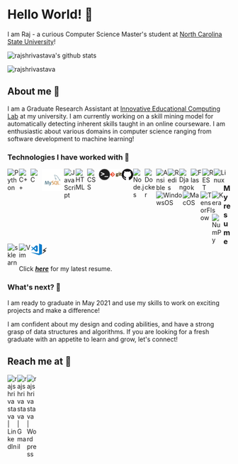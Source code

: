 # Hello World! 👋

I am Raj - a curious Computer Science Master's student at [North Carolina State University](https://www.csc.ncsu.edu/)!

![rajshrivastava's github stats](https://github-readme-stats.vercel.app/api?username=rajshrivastava&show_icons=true&hide_border=true) 

<!--- 
![Top Langs](https://github-readme-stats.vercel.app/api/top-langs/?username=rajshrivastava&layout=compact&hide_border=true)
--->

![rajshrivastava](https://komarev.com/ghpvc/?username=rajshrivastava)


## About me 💬

I am a Graduate Research Assistant at [Innovative Educational Computing Lab](https://www.ieclab.org/) at my university. I am currently working on a skill mining model for automatically detecting inherent skills taught in an online courseware. I am enthusiastic about various domains in computer science ranging from software development to machine learning!

### Technologies I have worked with 🔭



<img align="left" alt="Python" width="26px" src="https://upload.wikimedia.org/wikipedia/commons/c/c3/Python-logo-notext.svg" />
<img align="left" alt="C++" width="26px" src="https://upload.wikimedia.org/wikipedia/commons/1/18/ISO_C%2B%2B_Logo.svg" />
<img align="left" alt="C" width="26px" src="https://upload.wikimedia.org/wikipedia/commons/3/35/The_C_Programming_Language_logo.svg" />
<img align="left" alt="MySQL" width="50px" src="https://raw.githubusercontent.com/github/explore/80688e429a7d4ef2fca1e82350fe8e3517d3494d/topics/mysql/mysql.png" />
<img align="left" alt="JavaScript" width="26px" src="" />
<img align="left" alt="HTML" width="26px" src="" />
<img align="left" alt="CSS" width="26px" src="" />

<img align="left" alt="Terminal" width="26px" src="https://raw.githubusercontent.com/github/explore/80688e429a7d4ef2fca1e82350fe8e3517d3494d/topics/terminal/terminal.png" />
<img align="left" alt="Git" width="26px" src="https://raw.githubusercontent.com/github/explore/80688e429a7d4ef2fca1e82350fe8e3517d3494d/topics/git/git.png" />
<img align="left" alt="GitHub" width="26px" src="https://raw.githubusercontent.com/github/explore/78df643247d429f6cc873026c0622819ad797942/topics/github/github.png" />
<img align="left" alt="Node.js" width="26px" src="" />
<img align="left" alt="Docker" width="26px" src="" />
<img align="left" alt="Ansible" width="26px" src="" />
<img align="left" alt="Redis" width="26px" src="" />
<img align="left" alt="Django" width="26px" src="" />
<img align="left" alt="Flask" width="26px" src="" />
<img align="left" alt="REST" width="26px" src="" />

<img align="left" alt="Linux" width="30px" src="https://upload.wikimedia.org/wikipedia/commons/3/35/Tux.svg" />
<img align="left" alt="WindowsOS" width="60px" src="https://upload.wikimedia.org/wikipedia/commons/8/8d/Windows_darkblue_2012.svg" />
<img align="left" alt="MacOS" width="40px" src="https://upload.wikimedia.org/wikipedia/commons/2/21/MacOS_wordmark_%282017%29.svg" />

<img align="left" alt="TensorFlow" width="26px" src="" />
<img align="left" alt="Keras" width="26px" src="" />
<img align="left" alt="NumPy" width="26px" src="" />
<img align="left" alt="sklearn" width="26px" src="" />


<img align="left" alt="Vim" width="26px" src="" />
<img align="left" alt="Visual Studio Code" width="26px" src="https://raw.githubusercontent.com/github/explore/80688e429a7d4ef2fca1e82350fe8e3517d3494d/topics/visual-studio-code/visual-studio-code.png" />

### My resume ⚡
 Click [***here***](https://github.com/rajshrivastava/rajshrivastava/resources/Raj_Shrivastava_resume.pdf) for my latest resume.

### What's next? 🤔

I am ready to graduate in May 2021 and use my skills to work on exciting projects and make a difference!

I am confident about my design and coding abilities, and have a strong grasp of data structures and algorithms. If you are looking for a fresh graduate with an appetite to learn and grow, let's connect!


## Reach me at 👯
[<img align="left" alt="rajshrivastava | LinkedIn" width="22px" src="https://cdn.jsdelivr.net/npm/simple-icons@v3/icons/linkedin.svg" />][linkedin]
[<img align="left" alt="rajshrivastava | Gmail" width="22px" src="https://cdn.jsdelivr.net/npm/simple-icons@v3/icons/linkedin.svg" />][gmail]
[<img align="left" alt="rajshrivastava | Wordpress" width="22px" src="https://cdn.jsdelivr.net/npm/simple-icons@v3/icons/linkedin.svg" />][wordpress]

[linkedin]: https://www.linkedin.com/in/rajshrivastava/
[gmail]: mailto:rkshriva@nscu.edu
[wordpress]: https://rajshrivastava.wordpress.com/
<!--
**rajshrivastava/rajshrivastava** is a ✨ _special_ ✨ repository because its `README.md` (this file) appears on your GitHub profile.

Here are some ideas to get you started:

- 🔭 I’m currently working on ...
- 🌱 I’m currently learning ...
- 👯 I’m looking to collaborate on ...
- 🤔 I’m looking for help with ...
- 💬 Ask me about ...
- 📫 How to reach me: ...
- ⚡ Fun fact: ...
-->
